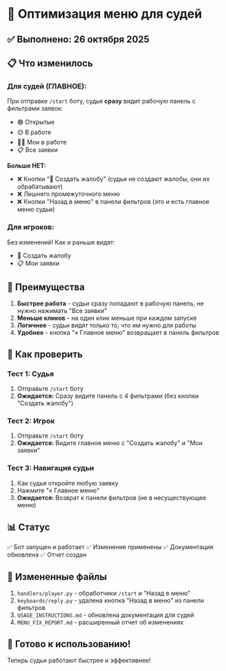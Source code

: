 # 🚀 Оптимизация меню для судей

## ✅ Выполнено: 26 октября 2025

## 📋 Что изменилось

### Для судей (ГЛАВНОЕ):
При отправке `/start` боту, судья **сразу** видит рабочую панель с фильтрами заявок:
- 🟢 Открытые
- 🟡 В работе  
- 👨‍⚖️ Мои в работе
- 📋 Все заявки

**Больше НЕТ:**
- ❌ Кнопки "📝 Создать жалобу" (судьи не создают жалобы, они их обрабатывают)
- ❌ Лишнего промежуточного меню
- ❌ Кнопки "Назад в меню" в панели фильтров (это и есть главное меню судьи)

### Для игроков:
Без изменений! Как и раньше видят:
- 📝 Создать жалобу
- 📋 Мои заявки

## 🎯 Преимущества

1. **Быстрее работа** - судьи сразу попадают в рабочую панель, не нужно нажимать "Все заявки"
2. **Меньше кликов** - на один клик меньше при каждом запуске
3. **Логичнее** - судьи видят только то, что им нужно для работы
4. **Удобнее** - кнопка "« Главное меню" возвращает в панель фильтров

## 🧪 Как проверить

### Тест 1: Судья
1. Отправьте `/start` боту
2. **Ожидается:** Сразу видите панель с 4 фильтрами (без кнопки "Создать жалобу")

### Тест 2: Игрок
1. Отправьте `/start` боту
2. **Ожидается:** Видите главное меню с "Создать жалобу" и "Мои заявки"

### Тест 3: Навигация судьи
1. Как судья откройте любую заявку
2. Нажмите "« Главное меню"
3. **Ожидается:** Возврат к панели фильтров (не в несуществующее меню)

## 📊 Статус

✅ Бот запущен и работает
✅ Изменения применены
✅ Документация обновлена
✅ Отчет создан

## 📝 Измененные файлы

1. `handlers/player.py` - обработчики `/start` и "Назад в меню"
2. `keyboards/reply.py` - удалена кнопка "Назад в меню" из панели фильтров
3. `USAGE_INSTRUCTIONS.md` - обновлена документация для судей
4. `MENU_FIX_REPORT.md` - расширенный отчет об изменениях

## 🎉 Готово к использованию!

Теперь судьи работают быстрее и эффективнее!

